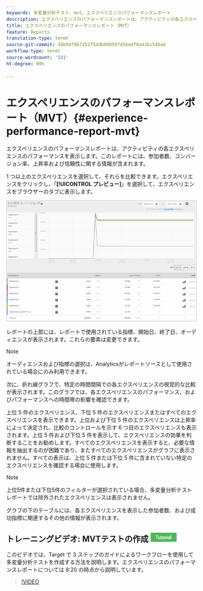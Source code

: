 ```yaml
---
keywords: 多変量分析テスト、mvt、エクスペリエンスパフォーマンスレポート
description: エクスペリエンスのパフォーマンスレポートは、アクティビティの各エクスペリエンスのパフォーマンスを表示します。このレポートには、参加者数、コンバージョン率、上昇率および信頼性についての情報が含まれています。
title: エクスペリエンスのパフォーマンスレポート（MVT）
feature: Reports
translation-type: tm+mt
source-git-commit: 48b94f967252f5ddb009597456edf0a43bc54ba6
workflow-type: tm+mt
source-wordcount: '331'
ht-degree: 99%

---
```



# エクスペリエンスのパフォーマンスレポート（MVT）{#experience-performance-report-mvt}

エクスペリエンスのパフォーマンスレポートは、アクティビティの各エクスペリエンスのパフォーマンスを表示します。このレポートには、参加者数、コンバージョン率、上昇率および信頼性に関する情報が含まれます。

1 つ以上のエクスペリエンスを選択して、それらを比較できます。エクスペリエンスをクリックし、「**[!UICONTROL プレビュー]**」を選択して、エクスペリエンスをブラウザーのタブに表示します。

![](assets/experienceperformancetable.png)

レポートの上部には、レポートで使用されている指標、開始日、終了日、オーディエンスが表示されます。これらの要素は変更できます。

>[!NOTE]
>
>オーディエンスおよび指標の選択は、Analyticsがレポートソースとして使用されている場合にのみ利用できます。

次に、折れ線グラフで、特定の時間間隔での各エクスペリエンスの視覚的な比較が表示されます。このグラフでは、各エクスペリエンスのパフォーマンス、およびパフォーマンスへの時間帯の影響を確認できます。

上位 5 件のエクスペリエンス、下位 5 件のエクスペリエンスまたはすべてのエクスペリエンスを表示できます。上位および下位 5 件のエクスペリエンスは上昇率によって決定され、比較のコントロールを示す 6 つ目のエクスペリエンスも表示されます。上位 5 件および下位 5 件を表示して、エクスペリエンスの効果を判断することをお勧めします。すべてのエクスペリエンスを表示すると、必要な情報を抽出するのが困難であり、またすべてのエクスペリエンスがグラフに表示されません。すべての表示は、上位 5 件または下位 5 件に含まれていない特定のエクスペリエンスを確認する場合に使用します。

>[!NOTE]
>
>上位5件または下位5件のフィルターが選択されている場合、多変量分析テストレポートでは除外されたエクスペリエンスは表示されません。

グラフの下のテーブルには、各エクスペリエンスを表示した参加者数、および成功指標に関連するその他の情報が表示されます。

## トレーニングビデオ: MVTテストの作成  ![チュートリアルバッジ](/help/assets/tutorial.png)

このビデオでは、Target で 3 ステップのガイドによるワークフローを使用して多変量分析テストを作成する方法を説明します。エクスペリエンスのパフォーマンスレポートについては 8:20 の時点から説明しています。

>[!VIDEO](https://video.tv.adobe.com/v/17395)